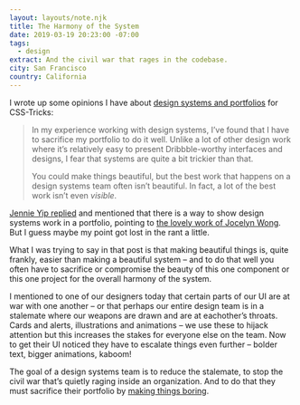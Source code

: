 ```yaml
---
layout: layouts/note.njk
title: The Harmony of the System
date: 2019-03-19 20:23:00 -07:00
tags:
  - design
extract: And the civil war that rages in the codebase.
city: San Francisco
country: California
---
```


I wrote up some opinions I have about [design systems and portfolios](https://css-tricks.com/design-systems-and-portfolios/) for CSS-Tricks:

> In my experience working with design systems, I’ve found that I have to sacrifice my portfolio to do it well. Unlike a lot of other design work where it’s relatively easy to present Dribbble-worthy interfaces and designs, I fear that systems are quite a bit trickier than that.
>
> You could make things beautiful, but the best work that happens on a design systems team often isn’t beautiful. In fact, a lot of the best work isn’t even _visible_.

[Jennie Yip replied](https://twitter.com/jenniesyip/status/1106731290122813440) and mentioned that there is a way to show design systems work in a portfolio, pointing to [the lovely work of Jocelyn Wong](https://jocelyn-wong.com/project-modal-component.html). But I guess maybe my point got lost in the rant a little.

What I was trying to say in that post is that making beautiful things is, quite frankly, easier than making a beautiful system – and to do that well you often have to sacrifice or compromise the beauty of this one component or this one project for the overall harmony of the system.

I mentioned to one of our designers today that certain parts of our UI are at war with one another – or that perhaps our entire design team is in a stalemate where our weapons are drawn and are at eachother’s throats. Cards and alerts, illustrations and animations – we use these to hijack attention but this increases the stakes for everyone else on the team. Now to get their UI noticed they have to escalate things even further – bolder text, bigger animations, kaboom!

The goal of a design systems team is to reduce the stalemate, to stop the civil war that’s quietly raging inside an organization. And to do that they must sacrifice their portfolio by [making things boring](http://blog.capwatkins.com/the-boring-designer).
